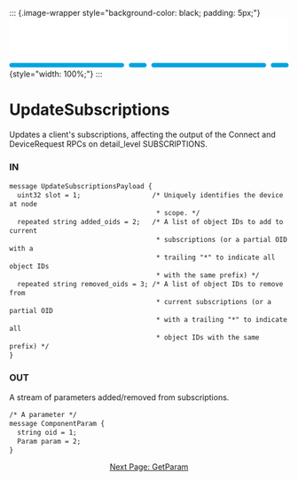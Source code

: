 ::: {.image-wrapper style="background-color: black; padding: 5px;"}
![Catena Logo](images/Catena%20Logo_PMS2191%20&%20White.png){style="width: 100%;"}
:::

# UpdateSubscriptions
Updates a client's subscriptions, affecting the output of the Connect and DeviceRequest RPCs on detail_level SUBSCRIPTIONS.

### IN
```
message UpdateSubscriptionsPayload {
  uint32 slot = 1;                  /* Uniquely identifies the device at node
                                     * scope. */
  repeated string added_oids = 2;   /* A list of object IDs to add to current
                                     * subscriptions (or a partial OID with a
                                     * trailing "*" to indicate all object IDs
                                     * with the same prefix) */
  repeated string removed_oids = 3; /* A list of object IDs to remove from
                                     * current subscriptions (or a partial OID
                                     * with a trailing "*" to indicate all
                                     * object IDs with the same prefix) */
}
```

### OUT
A stream of parameters added/removed from subscriptions.
```
/* A parameter */
message ComponentParam {
  string oid = 1;
  Param param = 2;
}
```

<div style="text-align: center">

[Next Page: GetParam](gRPC/GetParam.html)

</div>